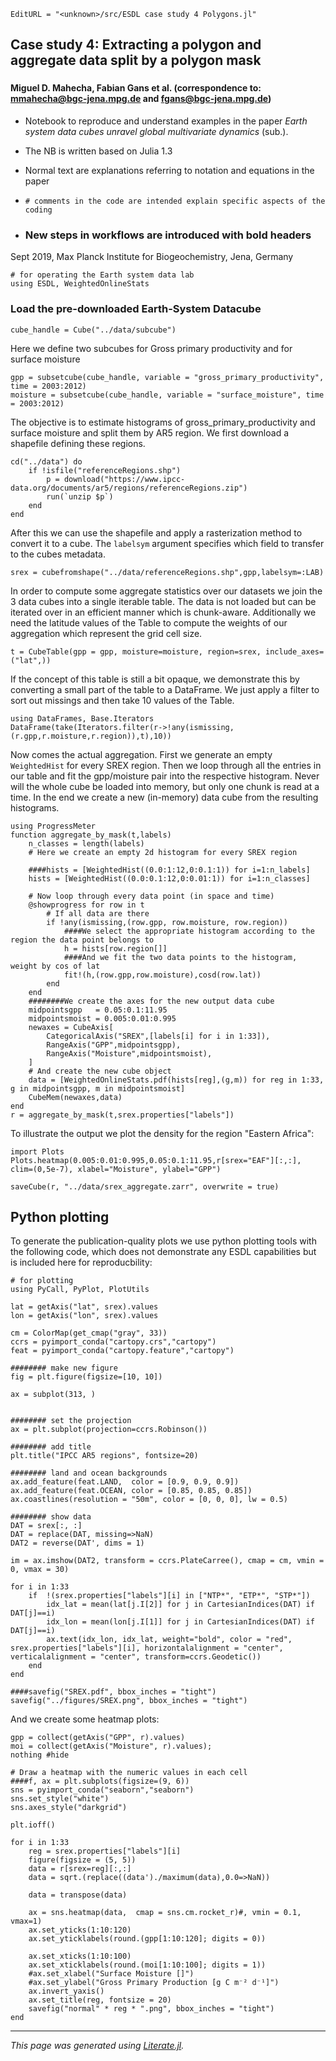 ```@meta
EditURL = "<unknown>/src/ESDL case study 4 Polygons.jl"
```

## Case study 4: Extracting a polygon and aggregate data split by a polygon mask
###

#### Miguel D. Mahecha, Fabian Gans et al. (correspondence to: mmahecha@bgc-jena.mpg.de and fgans@bgc-jena.mpg.de)

* Notebook to reproduce and understand examples in the paper *Earth system data cubes unravel global multivariate dynamics* (sub.).

* The NB is written based on Julia 1.3

* Normal text are explanations referring to notation and equations in the paper

* `# comments in the code are intended explain specific aspects of the coding`

* ### New steps in workflows are introduced with bold headers

Sept 2019, Max Planck Institute for Biogeochemistry, Jena, Germany

```@example ESDL case study 4 Polygons
# for operating the Earth system data lab
using ESDL, WeightedOnlineStats
```

### Load the pre-downloaded Earth-System Datacube

```@example ESDL case study 4 Polygons
cube_handle = Cube("../data/subcube")
```

Here we define two subcubes for Gross primary productivity and for surface moisture

```@example ESDL case study 4 Polygons
gpp = subsetcube(cube_handle, variable = "gross_primary_productivity", time = 2003:2012)
moisture = subsetcube(cube_handle, variable = "surface_moisture", time = 2003:2012)
```

The objective is to estimate histograms of gross_primary_productivity and surface moisture and split them by AR5 region. We first download a shapefile defining these regions.

```@example ESDL case study 4 Polygons
cd("../data") do
    if !isfile("referenceRegions.shp")
        p = download("https://www.ipcc-data.org/documents/ar5/regions/referenceRegions.zip")
        run(`unzip $p`)
    end
end
```

After this we can use the shapefile and apply a rasterization method to convert it to a cube. The `labelsym` argument specifies which field to transfer to the cubes metadata.

```@example ESDL case study 4 Polygons
srex = cubefromshape("../data/referenceRegions.shp",gpp,labelsym=:LAB)
```

In order to compute some aggregate statistics over our datasets we join the 3 data cubes into a single iterable table. The data is not loaded but can be iterated over in an efficient manner which is chunk-aware. Additionally we need the latitude values of the Table to compute the weights of our aggregation which represent the grid cell size.

```@example ESDL case study 4 Polygons
t = CubeTable(gpp = gpp, moisture=moisture, region=srex, include_axes=("lat",))
```

If the concept of this table is still a bit opaque, we demonstrate this by converting a small part of the table to a DataFrame. We just apply a filter to sort out missings and then take 10 values of the Table.

```@example ESDL case study 4 Polygons
using DataFrames, Base.Iterators
DataFrame(take(Iterators.filter(r->!any(ismissing,(r.gpp,r.moisture,r.region)),t),10))
```

Now comes the actual aggregation. First we generate an empty `WeightedHist` for every SREX region. Then we loop through all the entries in our table and fit the gpp/moisture pair into the respective histogram. Never will the whole cube be loaded into memory, but only one chunk is read at a time. In the end we create a new (in-memory) data cube from the resulting histograms.

```@example ESDL case study 4 Polygons
using ProgressMeter
function aggregate_by_mask(t,labels)
    n_classes = length(labels)
    # Here we create an empty 2d histogram for every SREX region

    ####hists = [WeightedHist((0.0:1:12,0:0.1:1)) for i=1:n_labels]
    hists = [WeightedHist((0.0:0.1:12,0:0.01:1)) for i=1:n_classes]

    # Now loop through every data point (in space and time)
    @showprogress for row in t
        # If all data are there
        if !any(ismissing,(row.gpp, row.moisture, row.region))
            ####We select the appropriate histogram according to the region the data point belongs to
            h = hists[row.region[]]
            ####And we fit the two data points to the histogram, weight by cos of lat
            fit!(h,(row.gpp,row.moisture),cosd(row.lat))
        end
    end
    ########We create the axes for the new output data cube
    midpointsgpp   = 0.05:0.1:11.95
    midpointsmoist = 0.005:0.01:0.995
    newaxes = CubeAxis[
        CategoricalAxis("SREX",[labels[i] for i in 1:33]),
        RangeAxis("GPP",midpointsgpp),
        RangeAxis("Moisture",midpointsmoist),
    ]
    # And create the new cube object
    data = [WeightedOnlineStats.pdf(hists[reg],(g,m)) for reg in 1:33, g in midpointsgpp, m in midpointsmoist]
    CubeMem(newaxes,data)
end
r = aggregate_by_mask(t,srex.properties["labels"])
```

To illustrate the output we plot the density for the region "Eastern Africa":

```@example ESDL case study 4 Polygons
import Plots
Plots.heatmap(0.005:0.01:0.995,0.05:0.1:11.95,r[srex="EAF"][:,:], clim=(0,5e-7), xlabel="Moisture", ylabel="GPP")
```

```@example ESDL case study 4 Polygons
saveCube(r, "../data/srex_aggregate.zarr", overwrite = true)
```

## Python plotting

To generate the publication-quality plots we use python plotting tools with the following code, which does not demonstrate any ESDL capabilities but is included here for reproducbility:

```@example ESDL case study 4 Polygons
# for plotting
using PyCall, PyPlot, PlotUtils
```

```@example ESDL case study 4 Polygons
lat = getAxis("lat", srex).values
lon = getAxis("lon", srex).values

cm = ColorMap(get_cmap("gray", 33))
ccrs = pyimport_conda("cartopy.crs","cartopy")
feat = pyimport_conda("cartopy.feature","cartopy")

######## make new figure
fig = plt.figure(figsize=[10, 10])

ax = subplot(313, )


######## set the projection
ax = plt.subplot(projection=ccrs.Robinson())

######## add title
plt.title("IPCC AR5 regions", fontsize=20)

######## land and ocean backgrounds
ax.add_feature(feat.LAND,  color = [0.9, 0.9, 0.9])
ax.add_feature(feat.OCEAN, color = [0.85, 0.85, 0.85])
ax.coastlines(resolution = "50m", color = [0, 0, 0], lw = 0.5)

######## show data
DAT = srex[:, :]
DAT = replace(DAT, missing=>NaN)
DAT2 = reverse(DAT', dims = 1)

im = ax.imshow(DAT2, transform = ccrs.PlateCarree(), cmap = cm, vmin = 0, vmax = 30)

for i in 1:33
    if  !(srex.properties["labels"][i] in ["NTP*", "ETP*", "STP*"])
        idx_lat = mean(lat[j.I[2]] for j in CartesianIndices(DAT) if DAT[j]==i)
        idx_lon = mean(lon[j.I[1]] for j in CartesianIndices(DAT) if DAT[j]==i)
        ax.text(idx_lon, idx_lat, weight="bold", color = "red", srex.properties["labels"][i], horizontalalignment = "center", verticalalignment = "center", transform=ccrs.Geodetic())
    end
end

####savefig("SREX.pdf", bbox_inches = "tight")
savefig("../figures/SREX.png", bbox_inches = "tight")
```

And we create some heatmap plots:

```@example ESDL case study 4 Polygons
gpp = collect(getAxis("GPP", r).values)
moi = collect(getAxis("Moisture", r).values);
nothing #hide
```

```@example ESDL case study 4 Polygons
# Draw a heatmap with the numeric values in each cell
####f, ax = plt.subplots(figsize=(9, 6))
sns = pyimport_conda("seaborn","seaborn")
sns.set_style("white")
sns.axes_style("darkgrid")

plt.ioff()

for i in 1:33
    reg = srex.properties["labels"][i]
    figure(figsize = (5, 5))
    data = r[srex=reg][:,:]
    data = sqrt.(replace((data')./maximum(data),0.0=>NaN))

    data = transpose(data)

    ax = sns.heatmap(data,  cmap = sns.cm.rocket_r)#, vmin = 0.1, vmax=1)
    ax.set_yticks(1:10:120)
    ax.set_yticklabels(round.(gpp[1:10:120]; digits = 0))

    ax.set_xticks(1:10:100)
    ax.set_xticklabels(round.(moi[1:10:100]; digits = 1))
    #ax.set_xlabel("Surface Moisture []")
    #ax.set_ylabel("Gross Primary Production [g C m⁻² d⁻¹]")
    ax.invert_yaxis()
    ax.set_title(reg, fontsize = 20)
    savefig("normal" * reg * ".png", bbox_inches = "tight")
end
```

---

*This page was generated using [Literate.jl](https://github.com/fredrikekre/Literate.jl).*

